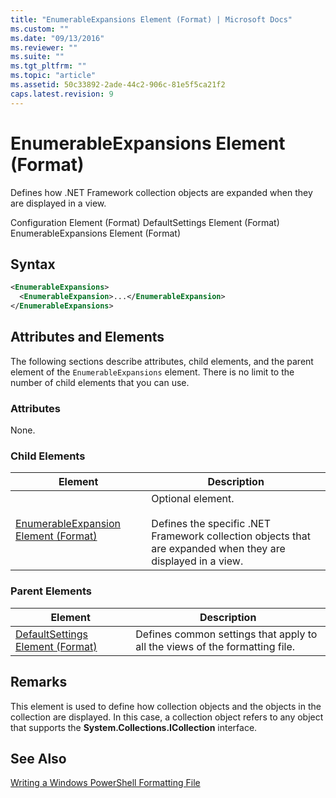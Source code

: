 ```yaml
---
title: "EnumerableExpansions Element (Format) | Microsoft Docs"
ms.custom: ""
ms.date: "09/13/2016"
ms.reviewer: ""
ms.suite: ""
ms.tgt_pltfrm: ""
ms.topic: "article"
ms.assetid: 50c33892-2ade-44c2-906c-81e5f5ca21f2
caps.latest.revision: 9
---
```

# EnumerableExpansions Element (Format)
Defines how .NET Framework collection objects are expanded when they are displayed in a view.

 Configuration Element (Format)
DefaultSettings Element (Format)
EnumerableExpansions Element (Format)

## Syntax

```xml
<EnumerableExpansions>
  <EnumerableExpansion>...</EnumerableExpansion>
</EnumerableExpansions>
```

## Attributes and Elements
 The following sections describe attributes, child elements, and the parent element of the `EnumerableExpansions` element. There is no limit to the number of child elements that you can use.

### Attributes
 None.

### Child Elements

|Element|Description|
|-------------|-----------------|
|[EnumerableExpansion Element (Format)](./enumerableexpansion-element-format.md)|Optional element.<br /><br /> Defines the specific .NET Framework collection objects that are expanded when they are displayed in a view.|

### Parent Elements

|Element|Description|
|-------------|-----------------|
|[DefaultSettings Element (Format)](./defaultsettings-element-format.md)|Defines common settings that apply to all the views of the formatting file.|

## Remarks
 This element is used to define how collection objects and the objects in the collection are displayed. In this case, a collection object refers to any object that supports the  **System.Collections.ICollection** interface.

## See Also
 [Writing a Windows PowerShell Formatting File](./writing-a-windows-powershell-formatting-file.md)
